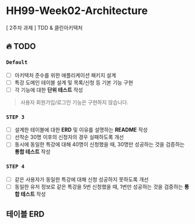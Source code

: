# HH99-Week02-Architecture
[ 2주차 과제 ] TDD & 클린아키텍처

## 🔥 TODO
### **`Default`**
  - [ ] 아키텍처 준수를 위한 애플리케이션 패키지 설계
  - [ ] 특강 도메인 테이블 설계 및 목록/신청 등 기본 기능 구현
  - [ ] 각 기능에 대한 **단위 테스트** 작성
  > 사용자 회원가입/로그인 기능은 구현하지 않습니다.
### **`STEP 3`**
  - [ ] 설계한 테이블에 대한 **ERD** 및 이유를 설명하는 **README** 작성
  - [ ] 선착순 30명 이후의 신청자의 경우 실패하도록 개선
  - [ ] 동시에 동일한 특강에 대해 40명이 신청했을 때, 30명만 성공하는 것을 검증하는 **통합 테스트** 작성
### **`STEP 4`**
  - [ ] 같은 사용자가 동일한 특강에 대해 신청 성공하지 못하도록 개선
  - [ ] 동일한 유저 정보로 같은 특강을 5번 신청했을 때, 1번만 성공하는 것을 검증하는 **통합 테스트** 작성
 
## 테이블 **ERD**

